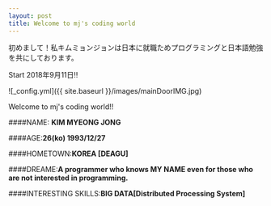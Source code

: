 ```yaml
---
layout: post
title: Welcome to mj's coding world
---
```


初めまして！私キムミョンジョンは日本に就職ためプログラミングと日本語勉強を共にしております。

Start 2018年9月11日‼

![_config.yml]({{ site.baseurl }}/images/mainDoorIMG.jpg)

Welcome to mj's coding world!!

####NAME: **KIM MYEONG JONG**

####AGE:**26(ko) 1993/12/27**

####HOMETOWN:**KOREA [DEAGU]**

####DREAME:**A programmer who knows MY NAME even for those who are not interested in programming.**

####INTERESTING SKILLS:**BIG DATA[Distributed Processing System]**
